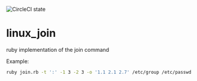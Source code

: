 ![CircleCI state](https://circleci.com/gh/jepetko/linux_join.png?circle-token=1af4af3ace9ad752f06f9dd86385bc2683adff3e&style=shield)

# linux_join

ruby implementation of the join command

Example:

```bash
ruby join.rb -t ':' -1 3 -2 3 -o '1.1 2.1 2.7' /etc/group /etc/passwd
```
